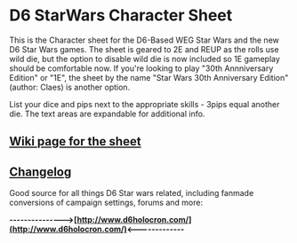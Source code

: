# D6 StarWars Character Sheet

This is the Character sheet for the D6-Based  WEG Star Wars and the new D6 Star Wars games. The sheet is geared to 2E and REUP as the rolls use wild die, but the option to disable wild die is now included so 1E gameplay should be comfortable now.
If you're looking to play "30th Annniversary Edition" or "1E", the sheet by the name "Star Wars 30th Anniversary Edition"(author: Claes) is another option.

List your dice and pips next to the appropriate skills -  3pips equal another die.
The text areas are expandable for additional info. 

## [Wiki page for the sheet](https://wiki.roll20.net/Star_Wars_WEG_D6_character_sheet)

## [Changelog](https://github.com/Roll20/roll20-character-sheets/blob/master/D6StarWars/CHANGELOG.md)

Good source for all things D6 Star wars related, including fanmade conversions of campaign settings, forums and more:

**--------------->[http://www.d6holocron.com/](http://www.d6holocron.com/)<-------------**